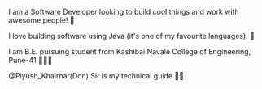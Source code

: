 I am a Software Developer looking to build cool things and work with awesome people! 🧪

I love building software using Java (it's one of my favourite languages). 🐍

I am B.E. pursuing student from Kashibai Navale College of Engineering, Pune-41 🏫🎒🚸

@Piyush_Khairnar(Don) Sir is my technical guide 👨‍💻

<!---
revanbhonde/revanbhonde is a ✨ special ✨ repository because its `README.md` (this file) appears on your GitHub profile.
You can click the Preview link to take a look at your changes.
--->
